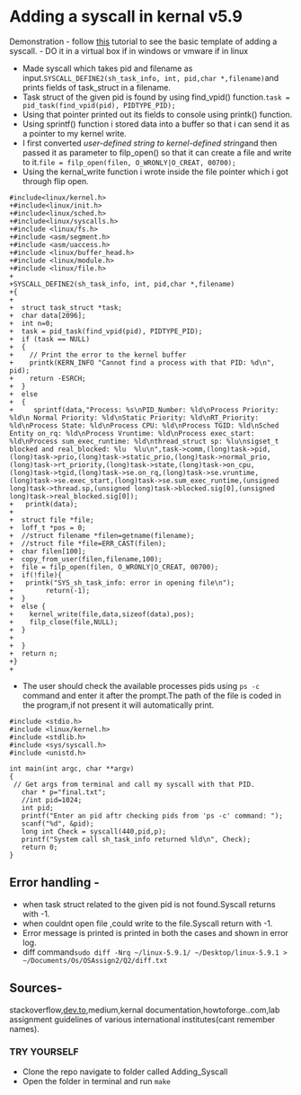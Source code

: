 # Adding a syscall in kernal v5.9
Demonstration
	- follow [this](https://dev.to/jasper/adding-a-system-call-to-the-linux-kernel-5-8-1-in-ubuntu-20-04-lts-2ga8) tutorial to see the basic template of adding a syscall.
	- DO it in a virtual box if in windows or vmware if in linux 
 - Made syscall which takes pid and filename as input.```SYSCALL_DEFINE2(sh_task_info, int, pid,char *,filename)```and prints fields of task_struct in a filename.
 - Task struct of the given pid is found by using find_vpid() function.```task = pid_task(find_vpid(pid), PIDTYPE_PID);```
 - Using that pointer printed out its fields to console using printk() function.
 - Using sprintf() function i stored data into a buffer so that i can send it as a pointer to my kernel write.
 - I first converted *user-defined string to kernel-defined string*and then passed it as parameter to filp_open() so that it can create a file and write to it.```file = filp_open(filen, O_WRONLY|O_CREAT, 00700);```
 - Using the kernal_write function i wrote inside the file pointer which i got through flip open.
  ```
 #include<linux/kernel.h>
+#include<linux/init.h>
+#include<linux/sched.h>
+#include<linux/syscalls.h>
+#include <linux/fs.h>
+#include <asm/segment.h>
+#include <asm/uaccess.h>
+#include <linux/buffer_head.h>
+#include <linux/module.h>
+#include <linux/file.h>
+
+SYSCALL_DEFINE2(sh_task_info, int, pid,char *,filename)
+{
+
+  struct task_struct *task;
+  char data[2096];
+  int n=0;
+  task = pid_task(find_vpid(pid), PIDTYPE_PID);
+  if (task == NULL)
+  {
+    // Print the error to the kernel buffer
+    printk(KERN_INFO "Cannot find a process with that PID: %d\n", pid);
+    return -ESRCH;
+  }
+  else
+  {
+     sprintf(data,"Process: %s\nPID_Number: %ld\nProcess Priority: %ld\n Normal Priority: %ld\nStatic Priority: %ld\nRT_Priority: %ld\nProcess State: %ld\nProcess CPU: %ld\nProcess TGID: %ld\nSched Entity on_rq: %ld\nProcess Vruntime: %ld\nProcess exec_start: %ld\nProcess sum_exec_runtime: %ld\nthread_struct sp: %lu\nsigset_t blocked and real_blocked: %lu  %lu\n",task->comm,(long)task->pid,(long)task->prio,(long)task->static_prio,(long)task->normal_prio,(long)task->rt_priority,(long)task->state,(long)task->on_cpu,(long)task->tgid,(long)task->se.on_rq,(long)task->se.vruntime,(long)task->se.exec_start,(long)task->se.sum_exec_runtime,(unsigned long)task->thread.sp,(unsigned long)task->blocked.sig[0],(unsigned long)task->real_blocked.sig[0]);
+	printk(data);
+
+  struct file *file;
+  loff_t *pos = 0;
+  //struct filename *filen=getname(filename);
+  //struct file *file=ERR_CAST(filen);
+  char filen[100];
+  copy_from_user(filen,filename,100);
+  file = filp_open(filen, O_WRONLY|O_CREAT, 00700);
+  if(!file){
+  	printk("SYS_sh_task_info: error in opening file\n");
+        return(-1);
+  }
+  else {
+    kernel_write(file,data,sizeof(data),pos);
+    filp_close(file,NULL);
+  }
+    
+  }
+  return n;
+}
+
```
 - The user should check the available processes pids using ```ps -c ```command and enter it after the prompt.The path of the file is coded in the program,if not present it will automatically print. 
 ```
 #include <stdio.h>
#include <linux/kernel.h>
#include <stdlib.h>
#include <sys/syscall.h>
#include <unistd.h>

int main(int argc, char **argv)
{
  // Get args from terminal and call my syscall with that PID.
	char * p="final.txt";
	//int pid=1024;
	int pid;
	printf("Enter an pid aftr checking pids from 'ps -c' command: ");
	scanf("%d", &pid);
	long int Check = syscall(440,pid,p);
	printf("System call sh_task_info returned %ld\n", Check);
	return 0;
}
 ```

## Error handling -
  - when task struct related to the given pid is not found.Syscall returns with -1.
  - when couldnt open file ,could write to the file.Syscall return with -1.
  - Error message is printed is printed in both the cases and shown in error log.
  - diff command```sudo diff -Nrq ~/linux-5.9.1/ ~/Desktop/linux-5.9.1 > ~/Documents/Os/OSAssign2/Q2/diff.txt ```
## Sources- 
stackoverflow,[dev.to](https://dev.to/jasper/adding-a-system-call-to-the-linux-kernel-5-8-1-in-ubuntu-20-04-lts-2ga8),medium,kernal documentation,howtoforge..com,lab assignment guidelines of various international institutes(cant remember names).

### TRY YOURSELF
- Clone the repo navigate to folder called Adding_Syscall
- Open the folder in terminal and run `make`
